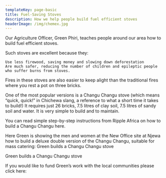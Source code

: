 ```yaml
---
templateKey: page-basic
title: Fuel-Saving Stoves
description: How we help people build fuel efficient stoves
headerImage: /img/chemex.jpg
---
```


Our Agriculture Officer, Green Phiri, teaches people around our area how to build fuel efficient stoves.

Such stoves are excellent because they:

    Use less firewood, saving money and slowing down deforestation
    Are much safer, reducing the number of children and epileptic people who suffer burns from stoves.

Fires in these stoves are also easier to keep alight than the traditional fires where you rest a pot on three bricks.

One of the most popular versions is a Changu Changu stove (which means “quick, quick!” in Chichewa slang, a reference to what a short time it takes to build!) It requires just 26 bricks, 7.5 litres of clay soil, 7.5 litres of sandy soil and water. It is very simple to build and to maintain.

You can read simple step-by-step instructions from Ripple Africa on how to build a Changu Changu here.

Here Green is showing the men and women at the New Office site at Njewa how to build a deluxe double version of the Changu Changu, suitable for mass catering:
Green builds a Changu Changu stove

Green builds a Changu Changu stove

If you would like to fund Green’s work with the local communities please click here:
